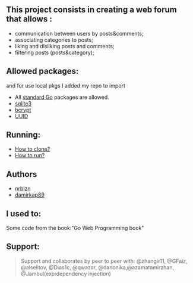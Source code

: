 ## This project consists in creating a web forum that allows :

- communication between users by posts&comments;
- associating categories to posts;
- liking and disliking posts and comments;
- filtering posts (posts&category);

## Allowed packages:
and for use local pkgs I added my repo to import
- All [standard Go](https://golang.org/pkg/) packages are allowed.
- [sqlite3](https://github.com/mattn/go-sqlite3)
- [bcrypt](https://pkg.go.dev/golang.org/x/crypto/bcrypt)
- [UUID](https://github.com/satori/go.uuid)



## Running:

- [How to clone?](https://github.com/KarbozovDamir)
- [How to run?](Makefile)

## Authors
- [nrblzn](https://github.com/RaevNur)
- [damirkap89](https://github.com/KarbozovDamir)

## I used to:
Some code from the book:"Go Web Programming book"

## Support:
> Support and collaborates by peer to peer with: 
@zhangir11, @GFaiz, @alseiitov, @Dias1c, @qwazar, @danonika,@azamatamirzhan, @Jambul(exp:dependency injection)